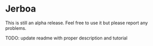 # Jerboa
This is still an alpha release. Feel free to use it but please report any problems.

TODO: update readme with proper description and tutorial